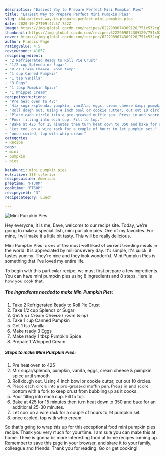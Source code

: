 ```yaml
---
description: "Easiest Way to Prepare Perfect Mini Pumpkin Pies"
title: "Easiest Way to Prepare Perfect Mini Pumpkin Pies"
slug: 484-easiest-way-to-prepare-perfect-mini-pumpkin-pies
date: 2020-10-27T09:47:57.732Z
image: https://img-global.cpcdn.com/recipes/6222909074309120/751x532cq70/mini-pumpkin-pies-recipe-main-photo.jpg
thumbnail: https://img-global.cpcdn.com/recipes/6222909074309120/751x532cq70/mini-pumpkin-pies-recipe-main-photo.jpg
cover: https://img-global.cpcdn.com/recipes/6222909074309120/751x532cq70/mini-pumpkin-pies-recipe-main-photo.jpg
author: Francis Page
ratingvalue: 4.5
reviewcount: 41057
recipeingredient:
- "2 Refrigerated Ready to Roll Pie Crust"
- "1/2 cup Splenda or Sugar"
- "8 oz Cream Cheese  room temp"
- "1 cup Canned Pumpkin"
- "1 tsp Vanilla"
- "3 Eggs"
- "1 tbsp Pumpkin Spice"
- "1 Whipped Cream"
recipeinstructions:
- "Pre heat oven to 425"
- "Mix sugar/splenda, pumpkin, vanilla, eggs, cream cheese &amp; pumpkin spice until smooth"
- "Roll dough out. Using 4 inch bowl or cookie cutter, cut out 10 circles."
- "Place each circle into a pre-greased muffin pan. Press in and score bottom with a fork to keep crust from bubbling up as it cooks."
- "Pour filling into each cup. Fill to top."
- "Bake at 425 for 15 minutes then turn heat down to 350 and bake for an additional 25-30 minutes."
- "Let cool on a wire rack for a couple of hours to let pumpkin set."
- "once cooled, top with whip cream."
categories:
- Recipe
tags:
- mini
- pumpkin
- pies

katakunci: mini pumpkin pies 
nutrition: 186 calories
recipecuisine: American
preptime: "PT30M"
cooktime: "PT60M"
recipeyield: "3"
recipecategory: Lunch

---
```



![Mini Pumpkin Pies](https://img-global.cpcdn.com/recipes/6222909074309120/751x532cq70/mini-pumpkin-pies-recipe-main-photo.jpg)

Hey everyone, it is me, Dave, welcome to our recipe site. Today, we're going to make a special dish, mini pumpkin pies. One of my favorites. For mine, I will make it a little bit tasty. This will be really delicious.



Mini Pumpkin Pies is one of the most well liked of current trending meals in the world. It is appreciated by millions every day. It's simple, it's quick, it tastes yummy. They're nice and they look wonderful. Mini Pumpkin Pies is something that I've loved my entire life.


To begin with this particular recipe, we must first prepare a few ingredients. You can have mini pumpkin pies using 8 ingredients and 8 steps. Here is how you cook that.

<!--inarticleads1-->

##### The ingredients needed to make Mini Pumpkin Pies:

1. Take 2 Refrigerated Ready to Roll Pie Crust
1. Take 1/2 cup Splenda or Sugar
1. Get 8 oz Cream Cheese ( room temp)
1. Take 1 cup Canned Pumpkin
1. Get 1 tsp Vanilla
1. Make ready 3 Eggs
1. Make ready 1 tbsp Pumpkin Spice
1. Prepare 1 Whipped Cream




<!--inarticleads2-->

##### Steps to make Mini Pumpkin Pies:

1. Pre heat oven to 425
1. Mix sugar/splenda, pumpkin, vanilla, eggs, cream cheese &amp; pumpkin spice until smooth
1. Roll dough out. Using 4 inch bowl or cookie cutter, cut out 10 circles.
1. Place each circle into a pre-greased muffin pan. Press in and score bottom with a fork to keep crust from bubbling up as it cooks.
1. Pour filling into each cup. Fill to top.
1. Bake at 425 for 15 minutes then turn heat down to 350 and bake for an additional 25-30 minutes.
1. Let cool on a wire rack for a couple of hours to let pumpkin set.
1. once cooled, top with whip cream.




So that's going to wrap this up for this exceptional food mini pumpkin pies recipe. Thank you very much for your time. I am sure you can make this at home. There is gonna be more interesting food at home recipes coming up. Remember to save this page in your browser, and share it to your family, colleague and friends. Thank you for reading. Go on get cooking!
